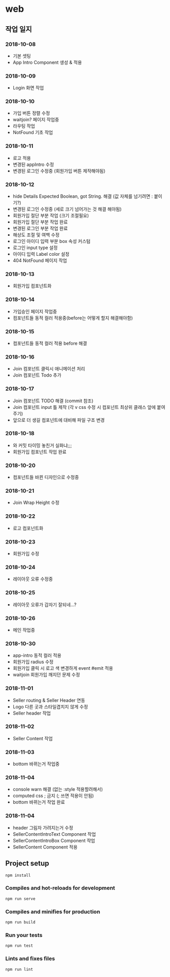 # web

## 작업 일지
### 2018-10-08
- 기본 셋팅
- App Intro Component 생성 & 적용

### 2018-10-09
- Login 화면 작업

### 2018-10-10
- 가입 버튼 정렬 수정
- waitjoin? 페이지 작업중
- 라우팅 작업
- NotFound 기초 작업

### 2018-10-11
- 로고 적용
- 변경된 appIntro 수정
- 변경된 로그인 수정중 (회원가입 버튼 제작해야됨)

### 2018-10-12
- hide Details  Expected Boolean, got String. 해결 (값 자체를 넘기려면 : 붙이기?)
- 변경된 로그인 수정중 (세로 크기 넘어가는 것 해결 해야됨)
- 회원가입 절단 부분 작업 (크기 조절필요)
- 회원가입 절단 부분 작업 완료
- 변경된 로그인 부분 작업 완료
- 해상도 조절 및 여백 수정
- 로그인 아이디 입력 부분 box 속성 커스텀
- 로그인 input type 설정
- 아이디 입력 Label color 설정
- 404 NotFound 페이지 작업

### 2018-10-13
- 회원가입 컴포넌트화

### 2018-10-14
- 가입승인 페이지 작업중
- 컴포넌트들 동적 컬러 적용중(before는 어떻게 할지 해결해야함)

### 2018-10-15
- 컴포넌트들 동적 컬러 적용 before 해결

### 2018-10-16
- Join 컴포넌트 클릭시 애니메이션 처리
- Join 컴포넌트 Todo 추가

### 2018-10-17
- Join 컴포넌트 TODO 해결 (commit 참조)
- Join 컴포넌트 input 틀 제작 (각 v css 수정 시 컴포넌트 최상위 클래스 앞에 붙여주기)
- 앞으로 더 생길 컴포넌트에 대비해 파일 구조 변경

### 2018-10-18
- 와 커밋 타이밍 놓친거 실화냐;;;
- 회원가입 컴포넌트 작업 완료

### 2018-10-20
- 컴포넌트들 바뀐 디자인으로 수정중

### 2018-10-21
- Join Wrap Height 수정

### 2018-10-22
- 로고 컴포넌트화

### 2018-10-23
- 회원가입 수정

### 2018-10-24
- 레이아웃 오류 수정중

### 2018-10-25
- 레이아웃 오류가 갑자기 잘되네...?

### 2018-10-26
- 메인 작업중

### 2018-10-30
- app-intro 동적 컬러 적용
- 회원가입 radius 수정
- 회원가입 클릭 시 로고 색 변경하게 event #emit 적용
- waitjoin 회원가입 깨지던 문제 수정

### 2018-11-01
- Seller routing & Seller Header 연동
- Logo 다른 곳과 스타일겹치지 않게 수정
- Seller header 작업

### 2018-11-02
- Seller Content 작업

### 2018-11-03
- bottom 바뀌는거 작업중

### 2018-11-04
- console warn 해결 (없는 :style 적용할려해서)
- computed css ; 금지 (; 쓰면 적용이 안됨)
- bottom 바뀌는거 작업 완료

### 2018-11-04
- header 그림자 가려지는거 수정
- SellerContentIntroText Component 작업
- SellerContentIntroBox Component 작업
- SellerContent Component 적용

## Project setup
```
npm install
```

### Compiles and hot-reloads for development
```
npm run serve
```

### Compiles and minifies for production
```
npm run build
```

### Run your tests
```
npm run test
```

### Lints and fixes files
```
npm run lint
```
